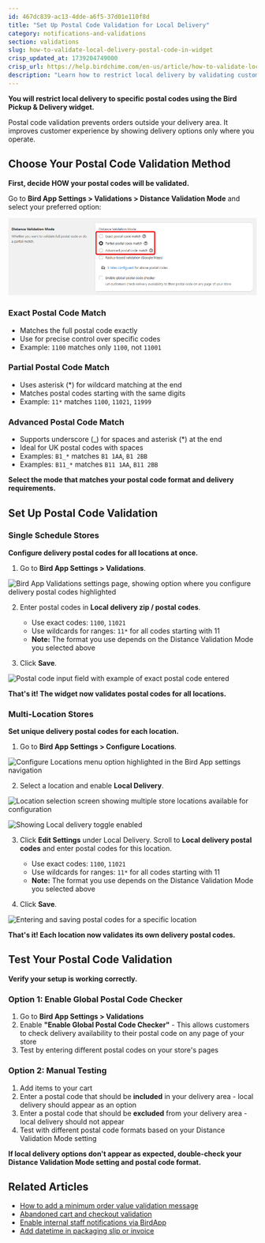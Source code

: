 ```yaml
---
id: 467dc839-ac13-4dde-a6f5-37d01e110f8d
title: "Set Up Postal Code Validation for Local Delivery"
category: notifications-and-validations
section: validations
slug: how-to-validate-local-delivery-postal-code-in-widget
crisp_updated_at: 1739204749000
crisp_url: https://help.birdchime.com/en-us/article/how-to-validate-local-delivery-postal-code-in-widget-1fi7kha/
description: "Learn how to restrict local delivery by validating customer postal codes directly in the Bird Pickup & Delivery widget."
---
```


**You will restrict local delivery to specific postal codes using the Bird Pickup & Delivery widget.**

Postal code validation prevents orders outside your delivery area. It improves customer experience by showing delivery options only where you operate.

## Choose Your Postal Code Validation Method

**First, decide HOW your postal codes will be validated.**

Go to **Bird App Settings > Validations > Distance Validation Mode** and select your preferred option:

![Distance Validation Mode settings showing the three validation options](/imgs/how-to-validate-local-delivery-postal-code-in-widget-01.png)

### Exact Postal Code Match
- Matches the full postal code exactly
- Use for precise control over specific codes
- Example: `1100` matches only `1100`, not `11001`

### Partial Postal Code Match
- Uses asterisk (*) for wildcard matching at the end
- Matches postal codes starting with the same digits
- Example: `11*` matches `1100`, `11021`, `11999`

### Advanced Postal Code Match
- Supports underscore (_) for spaces and asterisk (*) at the end
- Ideal for UK postal codes with spaces
- Examples: `B1_*` matches `B1 1AA`, `B1 2BB`
- Examples: `B11_*` matches `B11 1AA`, `B11 2BB`

**Select the mode that matches your postal code format and delivery requirements.**

## Set Up Postal Code Validation

### Single Schedule Stores

**Configure delivery postal codes for all locations at once.**

1. Go to **Bird App Settings > Validations**.

![Bird App Validations settings page, showing option where you configure delivery postal codes highlighted](https://storage.crisp.chat/users/helpdesk/website/ca826b447482b000/screenshot-2025-01-06-at-11012_tkeuzb.png)

2. Enter postal codes in **Local delivery zip / postal codes**.
   - Use exact codes: `1100`, `11021`
   - Use wildcards for ranges: `11*` for all codes starting with 11
   - **Note:** The format you use depends on the Distance Validation Mode you selected above

3. Click **Save**.

![Postal code input field with example of exact postal code entered](https://storage.crisp.chat/users/helpdesk/website/ca826b447482b000/screenshot-2024-12-24-033107_157sm74.png)

**That's it! The widget now validates postal codes for all locations.**

### Multi-Location Stores

**Set unique delivery postal codes for each location.**

1. Go to **Bird App Settings > Configure Locations**.

![Configure Locations menu option highlighted in the Bird App settings navigation](https://storage.crisp.chat/users/helpdesk/website/ca826b447482b000/screenshot-2025-01-06-at-11061_1tcfsui.png)

2. Select a location and enable **Local Delivery**.

![Location selection screen showing multiple store locations available for configuration](https://storage.crisp.chat/users/helpdesk/website/ca826b447482b000/screenshot-2025-01-06-at-11101_1ig78i2.png)

![Showing Local delivery toggle enabled](https://storage.crisp.chat/users/helpdesk/website/ca826b447482b000/screenshot-2025-01-06-at-11134_18w9cqi.png)

3. Click **Edit Settings** under Local Delivery. Scroll to **Local delivery postal codes** and enter postal codes for this location.
   - Use exact codes: `1100`, `11021`
   - Use wildcards for ranges: `11*` for all codes starting with 11
   - **Note:** The format you use depends on the Distance Validation Mode you selected above

4. Click **Save**.

![Entering and saving postal codes for a specific location](https://storage.crisp.chat/users/helpdesk/website/ca826b447482b000/screenshot-2024-12-24-034218_462f1e.png)

**That's it! Each location now validates its own delivery postal codes.**

## Test Your Postal Code Validation

**Verify your setup is working correctly.**

### Option 1: Enable Global Postal Code Checker
1. Go to **Bird App Settings > Validations**
2. Enable **"Enable Global Postal Code Checker"** - This allows customers to check delivery availability to their postal code on any page of your store
3. Test by entering different postal codes on your store's pages

### Option 2: Manual Testing
1. Add items to your cart
2. Enter a postal code that should be **included** in your delivery area - local delivery should appear as an option
3. Enter a postal code that should be **excluded** from your delivery area - local delivery should not appear
4. Test with different postal code formats based on your Distance Validation Mode setting

**If local delivery options don't appear as expected, double-check your Distance Validation Mode setting and postal code format.**

## Related Articles
- [How to add a minimum order value validation message](https://help.birdchime.com/en-us/article/how-to-add-a-minimum-order-value-validation-message-uihm3w/)
- [Abandoned cart and checkout validation](https://help.birdchime.com/en-us/article/abandoned-cart-and-checkout-validation-ikfjdc/)
- [Enable internal staff notifications via BirdApp](https://help.birdchime.com/en-us/article/enable-internal-staff-notifications-via-birdapp-1kp1gtc/)
- [Add datetime in packaging slip or invoice](https://help.birdchime.com/en-us/article/add-datetime-in-packaging-slip-or-invoice-m9smdk/)
